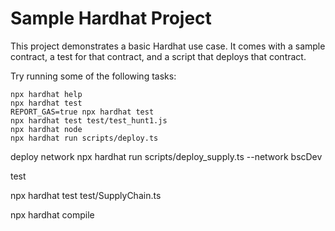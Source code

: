 # Sample Hardhat Project

This project demonstrates a basic Hardhat use case. It comes with a sample contract, a test for that contract, and a script that deploys that contract.

Try running some of the following tasks:

```shell
npx hardhat help
npx hardhat test
REPORT_GAS=true npx hardhat test
npx hardhat test test/test_hunt1.js
npx hardhat node
npx hardhat run scripts/deploy.ts
```
deploy network
npx hardhat run scripts/deploy_supply.ts --network bscDev

test

npx hardhat test test/SupplyChain.ts

npx hardhat compile




